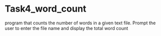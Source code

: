 # Task4_word_count
program that counts the number of words in a given text file. Prompt the user to enter the file name and display the total word count
